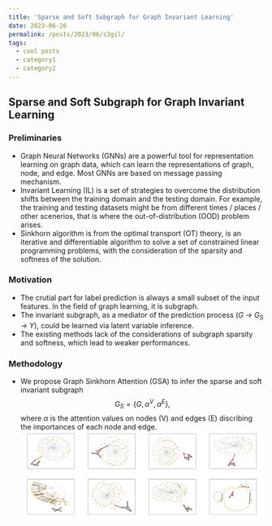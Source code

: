 ```yaml
---
title: 'Sparse and Soft Subgraph for Graph Invariant Learning'
date: 2023-06-26
permalink: /posts/2023/06/s3gil/
tags:
  - cool posts
  - category1
  - category2
---
```


## Sparse and Soft Subgraph for Graph Invariant Learning

### Preliminaries

- Graph Neural Networks (GNNs) are a powerful tool for representation learning on graph data, which can learn the representations of graph, node, and edge. Most GNNs are based on message passing mechanism.
- Invariant Learning (IL) is a set of strategies to overcome the distribution shifts between the training domain and the testing domain. For example, the training and testing datasets might be from different times / places / other scenerios, that is where the out-of-distribution (OOD) problem arises.
- Sinkhorn algorithm is from the optimal transport (OT) theory, is an iterative and differentiable algorithm to solve a set of constrained linear programming problems, with the consideration of the sparsity and softness of the solution.

### Motivation

- The crutial part for label prediction is always a small subset of the input features. In the field of graph learning, it is subgraph.
- The invariant subgraph, as a mediator of the prediction process ($G$ -> $G_S$ -> $Y$), could be learned via latent variable inference.
- The existing methods lack of the considerations of subgraph sparsity and softness, which lead to weaker performances.

### Methodology

- We propose Graph Sinkhorn Attention (GSA) to infer the sparse and soft invariant subgraph $$G_S = \{G, \alpha^V, \alpha^E\},$$ where $\alpha$ is the attention values on nodes (V) and edges (E) discribing the importances of each node and edge.![](subgraph.png)